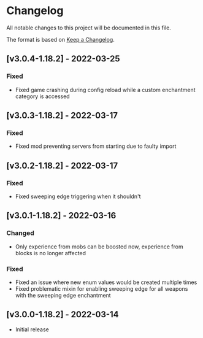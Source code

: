 # Changelog
All notable changes to this project will be documented in this file.

The format is based on [Keep a Changelog].

## [v3.0.4-1.18.2] - 2022-03-25
### Fixed
- Fixed game crashing during config reload while a custom enchantment category is accessed

## [v3.0.3-1.18.2] - 2022-03-17
### Fixed
- Fixed mod preventing servers from starting due to faulty import

## [v3.0.2-1.18.2] - 2022-03-17
### Fixed
- Fixed sweeping edge triggering when it shouldn't

## [v3.0.1-1.18.2] - 2022-03-16
### Changed
- Only experience from mobs can be boosted now, experience from blocks is no longer affected
### Fixed
- Fixed an issue where new enum values would be created multiple times
- Fixed problematic mixin for enabling sweeping edge for all weapons with the sweeping edge enchantment

## [v3.0.0-1.18.2] - 2022-03-14
- Initial release

[Keep a Changelog]: https://keepachangelog.com/en/1.0.0/
